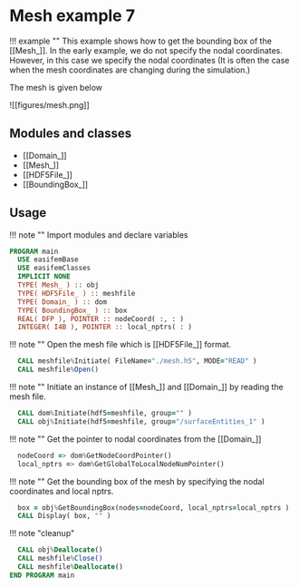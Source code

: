 # Mesh example 7

!!! example ""
    This example shows how to get the bounding box of the [[Mesh_]]. In the early example, we do not specify the nodal coordinates. However, in this case we specify the nodal coordinates (It is often the case when the mesh coordinates are changing during the simulation.)

The mesh is given below

![[figures/mesh.png]]

## Modules and classes

- [[Domain_]]
- [[Mesh_]]
- [[HDF5File_]]
- [[BoundingBox_]]

## Usage

!!! note ""
    Import modules and declare variables

```fortran
PROGRAM main
  USE easifemBase
  USE easifemClasses
  IMPLICIT NONE
  TYPE( Mesh_ ) :: obj
  TYPE( HDF5File_ ) :: meshfile
  TYPE( Domain_ ) :: dom
  TYPE( BoundingBox_ ) :: box
  REAL( DFP ), POINTER :: nodeCoord( :, : )
  INTEGER( I4B ), POINTER :: local_nptrs( : )
```

!!! note ""
    Open the mesh file which is [[HDF5File_]] format.

```fortran
  CALL meshfile%Initiate( FileName="./mesh.h5", MODE="READ" )
  CALL meshfile%Open()
```

!!! note ""
    Initiate an instance of [[Mesh_]] and [[Domain_]] by reading the mesh file.

```fortran
  CALL dom%Initiate(hdf5=meshfile, group="" )
  CALL obj%Initiate(hdf5=meshfile, group="/surfaceEntities_1" )
```

!!! note ""
    Get the pointer to nodal coordinates from the [[Domain_]]

```fortran
  nodeCoord => dom%GetNodeCoordPointer()
  local_nptrs => dom%GetGlobalToLocalNodeNumPointer()
```

!!! note ""
    Get the bounding box of the mesh by specifying the nodal coordinates and local nptrs.

```fortran
  box = obj%GetBoundingBox(nodes=nodeCoord, local_nptrs=local_nptrs )
  CALL Display( box, "" )
```

!!! note "cleanup"

```fortran
  CALL obj%Deallocate()
  CALL meshfile%Close()
  CALL meshfile%Deallocate()
END PROGRAM main
```
